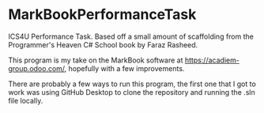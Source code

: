 # MarkBookPerformanceTask

ICS4U Performance Task. Based off a small amount of scaffolding from the Programmer's Heaven C# School book by Faraz Rasheed.

This program is my take on the MarkBook software at https://acadiem-group.odoo.com/, hopefully with a few improvements.

There are probably a few ways to run this program, the first one that I got to work was using GitHub Desktop to clone the repository and running the .sln file locally.
